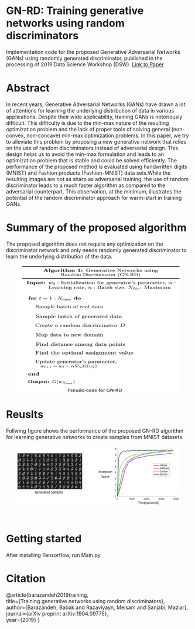 # GN-RD: Training generative networks using random discriminators
Implementation code for the proposed Generative Adversarial Networks (GANs) using randomly generated discriminator, published in the processing of 2019 Data Science Workshop (DSW). [Link to Paper](https://arxiv.org/pdf/1904.09775.pdf)
# Abstract 

In recent years,  Generative  Adversarial  Networks  (GANs) have drawn a lot of attentions for learning the underlying distribution of data in various applications. Despite their wide applicability, training GANs is notoriously difficult. This difficulty is due to the min-max nature of the resulting optimization problem and the lack of proper tools of solving general (non-convex, non-concave) min-max optimization problems. In this paper, we try to alleviate this problem by proposing a new generative network that relies on the use of random discriminators instead of adversarial design. This design helps us to avoid the min-max formulation and leads to an optimization problem that is stable and could be solved efficiently. The performance of the proposed method is evaluated using handwritten digits (MNIST) and Fashion products (Fashion-MNIST) data sets.While the resulting images are not as sharp as adversarial training, the use of random discriminator leads to a much faster algorithm as compared to the adversarial counterpart. This observation, at the minimum, illustrates the potential of the random discriminator approach for warm-start in training GANs.
# Summary of the proposed algorithm
The proposed algorithm does not require any optimization on the discriminator network and only needs randomly generated discriminator to learn the underlying distribution of the data.
<p align="center">
  <img width="450" height="350" src="https://github.com/babakbarazandeh/GN-RD/blob/master/Algorithm.jpg">
</p>
 
# Reuslts 
Follwing figure shows the performance of the proposed GN-RD algorithm for learning generative networks to create samples from MNIST  datasets.
<p align="center">
  <img width="450" height="165" src="https://github.com/babakbarazandeh/GN-RD/blob/master/Results.jpg">
</p> <br/>

# Getting started
After installing Tensorflow, run Main.py

# Citation 
@article{barazandeh2019training,<br/>
  title={Training generative networks using random discriminators},<br/>
  author={Barazandeh, Babak and Razaviyayn, Meisam and Sanjabi, Maziar},<br/>
  journal={arXiv preprint arXiv:1904.09775},<br/>
  year={2019}
}
